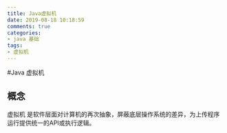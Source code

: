 ```yaml
---
title: Java虚拟机
date: 2019-08-18 10:18:59
comments: true
categories:
- java 基础
tags:
- 虚拟机
---
```


#Java 虚拟机

## 概念
虚拟机 是软件层面对计算机的再次抽象，屏蔽底层操作系统的差异，为上传程序运行提供统一的API或执行逻辑。

<!-- more -->
